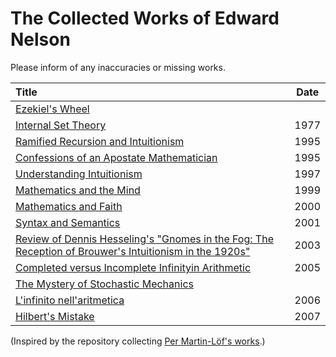 # The Collected Works of Edward Nelson
Please inform of any inaccuracies or missing works.

| Title | Date |
|:------|:----:|
|[Ezekiel's Wheel](works/ezek.txt)| |
|[Internal Set Theory](works/ist.pdf)|1977|
|[Ramified Recursion and Intuitionism](works/ramrec.pdf)|1995|
|[Confessions of an Apostate Mathematician](works/rome.pdf)|1995|
|[Understanding Intuitionism](works/int.pdf)|1997|
|[Mathematics and the Mind](works/tokyo.pdf)|1999|
|[Mathematics and Faith](works/faith.pdf)|2000|
|[Syntax and Semantics](works/s.pdf)|2001|
|[Review of Dennis Hesseling's "Gnomes in the Fog: The Reception of Brouwer's Intuitionism in the 1920s"](works/fog.pdf)|2003|
|[Completed versus Incomplete Infinityin Arithmetic](works/e.pdf)|2005|
|[The Mystery of Stochastic Mechanics](works/talk.pdf)| |
|[L'infinito nell'aritmetica](works/rimini.pdf)|2006|
|[Hilbert's Mistake](works/hm.pdf)|2007|

(Inspired by the repository collecting [Per Martin-Löf's works](https://github.com/michaelt/martin-lof).)
